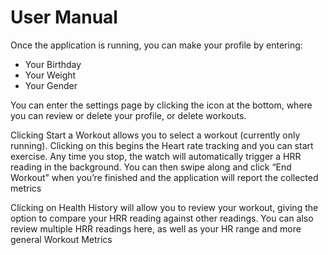 # User Manual

Once the application is running, you can make your profile by entering:
* Your Birthday
* Your Weight
* Your Gender

You can enter the settings page by clicking the icon at the bottom, where you can review or delete your profile, or delete workouts.

Clicking Start a Workout allows you to select a workout (currently only running). Clicking on this begins the Heart rate tracking and you can start exercise. Any time you stop, the watch will automatically trigger a HRR reading in the background. You can then swipe along and click “End Workout” when you’re finished and the application will report the collected metrics

Clicking on Health History will allow you to review your workout, giving the option to compare your HRR reading against other readings. You can also review multiple HRR readings here, as well as your HR range and more general Workout Metrics
